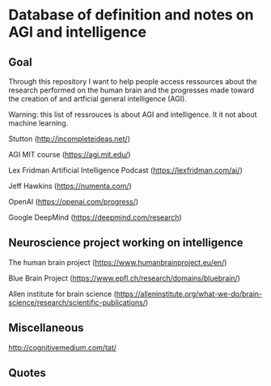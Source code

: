 # Database of definition and notes on AGI and intelligence

## Goal 

Through this repository I want to help people access ressources about the research performed on the human brain and the progresses made toward the creation of and artficial general intelligence (AGI).

Warning: this list of ressrouces is about AGI and intelligence. It it not about machine learning.

Stutton (http://incompleteideas.net/)

AGI MIT course (https://agi.mit.edu/)

Lex Fridman Artificial Intelligence Podcast (https://lexfridman.com/ai/)

Jeff Hawkins (https://numenta.com/)

OpenAI (https://openai.com/progress/)

Google DeepMind (https://deepmind.com/research)

## Neuroscience project working on intelligence

The human brain project (https://www.humanbrainproject.eu/en/)

Blue Brain Project (https://www.epfl.ch/research/domains/bluebrain/)

Allen institute for brain science (https://alleninstitute.org/what-we-do/brain-science/research/scientific-publications/)

## Miscellaneous

http://cognitivemedium.com/tat/

## Quotes


